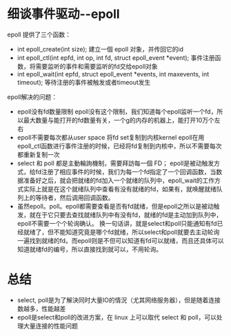 # 细谈事件驱动--epoll

epoll 提供了三个函数：

- int epoll_create(int size);
   建立一個 epoll 对象，并传回它的id
- int epoll_ctl(int epfd, int op, int fd, struct epoll_event *event);
   事件注册函数，将需要监听的事件和需要监听的fd交给epoll对象
- int epoll_wait(int epfd, struct epoll_event *events, int maxevents, int timeout);
   等待注册的事件被触发或者timeout发生

epoll解决的问题：

- epoll没有fd数量限制
   epoll没有这个限制，我们知道每个epoll监听一个fd，所以最大数量与能打开的fd数量有关，一个g的内存的机器上，能打开10万个左右
- epoll不需要每次都从user space 将fd set复制到内核kernel
   epoll在用epoll_ctl函数进行事件注册的时候，已经将fd复制到内核中，所以不需要每次都重新复制一次
- select 和 poll 都是主動輪詢機制，需要拜訪每一個 FD；
   epoll是被动触发方式，给fd注册了相应事件的时候，我们为每一个fd指定了一个回调函数，当数据准备好之后，就会把就绪的fd加入一个就绪的队列中，epoll_wait的工作方式实际上就是在这个就绪队列中查看有没有就绪的fd，如果有，就唤醒就绪队列上的等待者，然后调用回调函数。
- 虽然epoll。poll。epoll都需要查看是否有fd就绪，但是epoll之所以是被动触发，就在于它只要去查找就绪队列中有没有fd，就绪的fd是主动加到队列中，epoll不需要一个个轮询确认。
   换一句话讲，就是select和poll只能通知有fd已经就绪了，但不能知道究竟是哪个fd就绪，所以select和poll就要去主动轮询一遍找到就绪的fd。而epoll则是不但可以知道有fd可以就绪，而且还具体可以知道就绪fd的编号，所以直接找到就可以，不用轮询。

# 总结

- select, poll是为了解決同时大量IO的情況（尤其网络服务器），但是随着连接数越多，性能越差
- epoll是select和poll的改进方案，在 linux 上可以取代 select 和 poll，可以处理大量连接的性能问题
